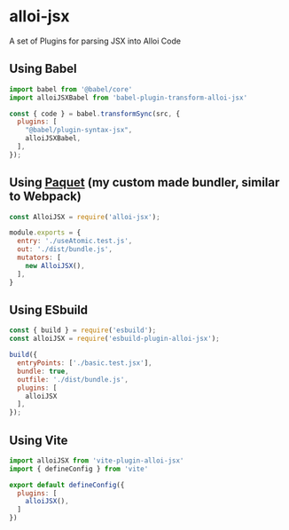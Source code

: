 # alloi-jsx
A set of Plugins for parsing JSX into Alloi Code

## Using Babel
```javascript
import babel from '@babel/core'
import alloiJSXBabel from 'babel-plugin-transform-alloi-jsx'

const { code } = babel.transformSync(src, {
  plugins: [
    "@babel/plugin-syntax-jsx",
    alloiJSXBabel,
  ],
});
```

## Using [Paquet](https://github.com/helloitsian/paquet) (my custom made bundler, similar to Webpack)
```javascript
const AlloiJSX = require('alloi-jsx');

module.exports = {
  entry: './useAtomic.test.js',
  out: './dist/bundle.js',
  mutators: [
    new AlloiJSX(),
  ],
}
```

## Using ESbuild
```javascript
const { build } = require('esbuild');
const alloiJSX = require('esbuild-plugin-alloi-jsx');

build({
  entryPoints: ['./basic.test.jsx'],
  bundle: true,
  outfile: './dist/bundle.js',
  plugins: [
    alloiJSX
  ],
});
```

## Using Vite
```javascript
import alloiJSX from 'vite-plugin-alloi-jsx'
import { defineConfig } from 'vite'

export default defineConfig({
  plugins: [
    alloiJSX(),
  ]
})
```
